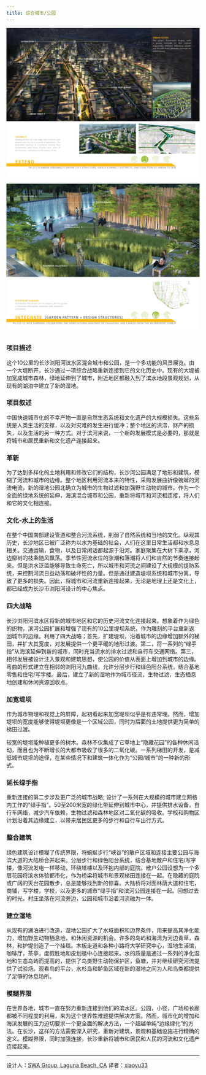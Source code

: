 ```yaml
---
title: 综合城市/公园
---
```


![综合城市/公园](/img/zhcsgy-1.jpg)

![综合城市/公园](/img/zhcsgy-2.jpg)

### 项目描述 ###
这个10公里的长沙浏阳河滨水区混合城市和公园，是一个多功能的风景展览。由一个大堤断开，长沙通过一项综合战略重新连接到它的文化历史中。现有的大堤被加宽成城市森林，绿地延伸到了城市，附近地区都融入到了滨水地段景观规划，从现有的湖泊中建立了新的湿地。

### 项目叙述 ###
中国快速城市化的不幸产物一直是自然生态系统和文化遗产的大规模损失。这些系统是人类生活的支撑，以及对灾难的发生进行缓冲；整个地区的洪涝，财产的损失，以及生活的另一种方式。对于滨河来说，一个新的发展模式是必要的，那就是将城市和居民重新和文化遗产连接起来。

### 革新 ###
为了达到多样化的土地利用和修改它们的结构，长沙河公园满足了地形和建筑，模糊了河流和城市的边缘。整个地区利用河流本来的特性，采购发展曲折像蜿蜒的河流电流，新的湿地公园北确立为城市的生物过滤和加强野生动物的城市。作为一个全面的绿地系统的延伸，海滨混合城市和公园，重新将城市和河流相连接，将人们和它的文化相连接。

### 文化-水上的生活 ###
在整个中国南部建设管道和整合河流系统，削弱了自然系统和当地的文化。纵观其历史，长沙地区已被广泛称为以水为基础的社会，人们在这里日常生活都和水息息相关。交通运输，食物，以及日常闲话都起源于沿河。家庭聚集在大树下乘凉，河边柳树的枝条随风飘荡。季节性河流水位的涨潮和落潮将人们和自然的节奏连接起来。但是洪水泛滥能够导致生命死亡，所以城市和河流之间建设了大规模的提防系统，来控制河流日益动荡和破坏性的力量。但是通过建造堤坝系统和城市分离，导致了更多的损失。因此，将城市和河流重新连接起来，无论是地理上还是文化上，都已经成为长沙市浏阳河设计的中心焦点。

### 四大战略 ###
长沙浏阳河滨水区将新的城市地区和它的历史河流文化连接起来。想象着作为绿色的织物，滨河公园扩展和增强了现有的10公里堤坝系统，作为雕刻的平台重新返回城市的边缘。利用了四大战略；首先，扩建堤坝，沿着城市的边缘增加额外的梯田，并扩大其宽度，对发展提供一个更平缓的地形过渡。第二，将一系列的“绿手指”从海滨延伸到新的城市，同时充当流水的排水过滤和自行车交通网络。第三，相邻发展被设计注入景观和建筑思想，使公园的价值从表面上增加到城市的边缘。弯曲的形式建立在相邻的浏阳河九曲线，允许分层步行和绿色阳台系统，结合基地零售和住宅/写字楼。最后，建立了新的湿地作为城市径流，生物过滤，生态栖息地创建和休闲资源回收点。

### 加宽堤坝 ###
作为城市物理和视觉上的屏障，起初看起来加宽堤坝似乎是有违常理。然而，增加堤坝的宽度能够使得堤坝更像是一个区域公园，同时为后面的土地提供更为简单的梯田过渡。

较宽的堤坝能种植更多的树木。森林不仅集成了它草地上“隐藏花园”的各种休闲活动，而且也为不断增长的大都市吸收了很多的二氧化碳。一系列梯田的开发，是减低城市堤坝的途径，在某些情况下和建筑一体化作为“公园/城市”的一种新的形式。

### 延长绿手指 ###
重新连接的第二步涉及更广泛的城市战略; 设计了一系列在大规模的城市建立网格内工作的“绿手指”。50至200米宽的绿化带延伸到城市中心，并提供排水设备，自行车网络，减少汽车依赖，生物过滤和森林地区对二氧化碳的吸收。学校和购物区计划沿着其边缘建立，以带来居民区更多的步行和自行车出行方式。

### 整合建筑 ###
绿色建筑设计模糊了传统界限，将蜿蜒步行“峡谷”的散户区域和连接主要公园与海滨大道的大陆桥合并起来。分层步行和绿色阳台系统，结合基地散户和住宅/写字楼，像河流发电一样移动，环绕塔楼以及环抱内部的庭院。散户公园设想为一个多层花园将滨水体验都市化，作为桥梁将城市和景观梯田连接在一起。在隐藏的庭院或广阔的天台花园散步，总是能够找到新的惊喜。大陆桥将对面林荫大道和住宅，商铺，写字楼，学校，以及更多的城市“绿手指”和滨河公园连接在一起。回想过去的时光，村庄坐落在河流旁边，公园和城市沿着河流融为一体。

### 建立湿地 ###
从现有的湖泊进行改造，湿地公园扩大了水域面积和边界条件，用来提高其净化能力，增加野生动物栖息地，和休闲资源的机会。许多的岛屿和海湾为河边青草，森林，和护堤创造了一个挂毯。木板走道和各种小路将大学研究中心，湿地生活馆，咖啡厅，茶亭，度假胜地和皮划艇中心连接起来。水的质量是通过一系列的净化湿地和生态岛屿而提高的，提供了鸟类野生动物保护区，鱼塘，并对继续研究河流提供了试验场。观看鸟的平台，水杉岛和鲈鱼区域在新的湿地之间为人和鸟类都提供了足够的休息场所。

### 模糊界限 ###
在世界各地，城市一直在努力重新连接到他们的滨水区。公园，小径，广场和长廊都被不同程度的利用，来为这个世界性难题提供解决方案。然而，城市化的增加和海滨发展的压力迫切要求一个更全面的解决方法，一个超越单纯“边缘绿化”的方法。在长沙，这样的方法需要深入研究，重新对建筑，景观和基础设施进行精确的定义。模糊界限，同时加强连接，长沙重新将城市和居民和人民的河流和文化遗产连接起来。

--------------------------------------------------------------------------------


设计人：[SWA Group, Laguna Beach, CA][a]
译者：[xiaoyu33](https://github.com/xiaoyu33)


[a]:http://www.swagroup.com
